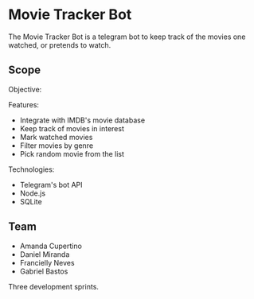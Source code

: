 # Movie Tracker Bot

The Movie Tracker Bot is a telegram bot to keep track of the movies one watched, or
pretends to watch.

## Scope

Objective:

Features:
* Integrate with IMDB's movie database
* Keep track of movies in interest
* Mark watched movies
* Filter movies by genre
* Pick random movie from the list

Technologies:
* Telegram's bot API
* Node.js
* SQLite

## Team

- Amanda Cupertino
- Daniel Miranda
- Francielly Neves
- Gabriel Bastos

Three development sprints.
